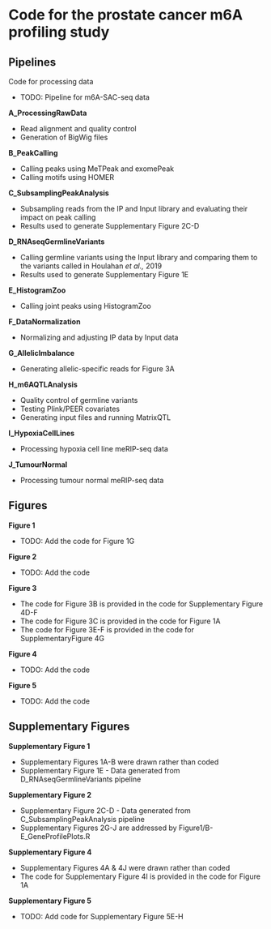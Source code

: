 # Code for the prostate cancer m6A profiling study

## Pipelines
Code for processing data
* TODO: Pipeline for m6A-SAC-seq data

**A_ProcessingRawData**
* Read alignment and quality control
* Generation of BigWig files

**B_PeakCalling**
* Calling peaks using MeTPeak and exomePeak
* Calling motifs using HOMER

**C_SubsamplingPeakAnalysis**
* Subsampling reads from the IP and Input library and evaluating their impact on peak calling
* Results used to generate Supplementary Figure 2C-D

**D_RNAseqGermlineVariants**
* Calling germline variants using the Input library and comparing them to the variants called in Houlahan *et al.,* 2019
* Results used to generate Supplementary Figure 1E

**E_HistogramZoo**
* Calling joint peaks using HistogramZoo

**F_DataNormalization**
* Normalizing and adjusting IP data by Input data

**G_AllelicImbalance**
* Generating allelic-specific reads for Figure 3A

**H_m6AQTLAnalysis**
* Quality control of germline variants
* Testing Plink/PEER covariates
* Generating input files and running MatrixQTL

**I_HypoxiaCellLines**
* Processing hypoxia cell line meRIP-seq data

**J_TumourNormal**
* Processing tumour normal meRIP-seq data


## Figures

**Figure 1**
* TODO: Add the code for Figure 1G

**Figure 2**
* TODO: Add the code

**Figure 3**
* The code for Figure 3B is provided in the code for Supplementary Figure 4D-F
* The code for Figure 3C is provided in the code for Figure 1A
* The code for Figure 3E-F is provided in the code for SupplementaryFigure 4G

**Figure 4**
* TODO: Add the code

**Figure 5**
* TODO: Add the code

## Supplementary Figures

**Supplementary Figure 1**
* Supplementary Figures 1A-B were drawn rather than coded
* Supplementary Figure 1E - Data generated from D_RNAseqGermlineVariants pipeline

**Supplementary Figure 2**
* Supplementary Figure 2C-D - Data generated from C_SubsamplingPeakAnalysis pipeline
* Supplementary Figures 2G-J are addressed by Figure1/B-E_GeneProfilePlots.R

**Supplementary Figure 4**
* Supplementary Figures 4A & 4J were drawn rather than coded
* The code for Supplementary Figure 4I is provided in the code for Figure 1A

**Supplementary Figure 5**
* TODO: Add code for Supplementary Figure 5E-H
